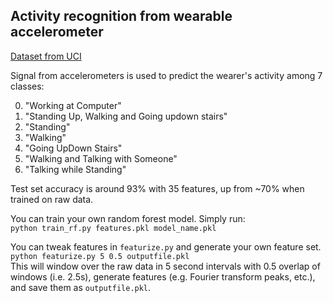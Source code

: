 ## Activity recognition from wearable accelerometer
[Dataset from UCI](http://archive.ics.uci.edu/ml/datasets/Activity+Recognition+from+Single+Chest-Mounted+Accelerometer)   

Signal from accelerometers is used to predict the wearer's activity among 7 classes:  

0. "Working at Computer"
0. "Standing Up, Walking and Going updown stairs"
0. "Standing"
0. "Walking"
0. "Going UpDown Stairs"
0. "Walking and Talking with Someone"
0. "Talking while Standing"        

Test set accuracy is around 93% with 35 features, up from ~70% when trained on raw data.

You can train your own random forest model. Simply run:  
`python train_rf.py features.pkl model_name.pkl`  

You can tweak features in `featurize.py` and generate your own feature set.  
`python featurize.py 5 0.5 outputfile.pkl`  
This will window over the raw data in 5 second intervals with 0.5 overlap of windows (i.e. 2.5s),
generate features (e.g. Fourier transform peaks, etc.), and save them as `outputfile.pkl`.
